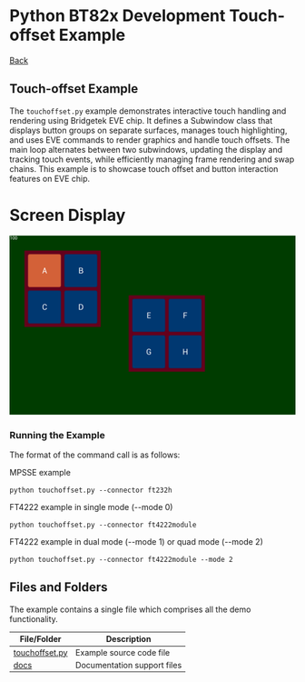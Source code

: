 # Python BT82x Development Touch-offset Example

[Back](../README.md)

## Touch-offset Example

The `touchoffset.py` example demonstrates interactive touch handling and rendering using Bridgetek EVE chip. It defines a Subwindow class that displays button groups on separate surfaces, manages touch highlighting, and uses EVE commands to render graphics and handle touch offsets. The main loop alternates between two subwindows, updating the display and tracking touch events, while efficiently managing frame rendering and swap chains. This example is to showcase touch offset and button interaction features on EVE chip.

# Screen Display
![touchoffset](docs/touchoffset.png)

### Running the Example

The format of the command call is as follows:

MPSSE example
```
python touchoffset.py --connector ft232h
```
FT4222 example in single mode (--mode 0)
```
python touchoffset.py --connector ft4222module

```
FT4222 example in dual mode (--mode 1) or quad mode (--mode 2)
```
python touchoffset.py --connector ft4222module --mode 2

```

## Files and Folders

The example contains a single file which comprises all the demo functionality.

| File/Folder | Description |
| --- | --- |
| [touchoffset.py](touchoffset.py) | Example source code file |
| [docs](docs) | Documentation support files |
